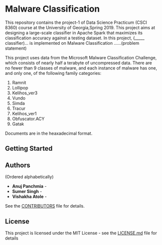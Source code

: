 # Malware Classification

This repository contains the project-1 of Data Science Practicum (CSCI 8360) course at the University of Georgia,Spring 2019. This project aims at designing a large-scale classifier in Apache Spark that maximizes its classification accuracy against a testing dataset. In this project, (_____ classifier)... is implemented on Malware Classification ......(problem statement)

This project uses data from the Microsoft Malware Classification Challenge, which consists of nearly half a terabyte of uncompressed data. There are no fewer than 9 classes of malware, and each instance of malware has one, and only one, of the following family categories:
  1. Ramnit
  2. Lollipop
  3. Kelihos_ver3 
  4. Vundo
  5. Simda
  6. Tracur
  7. Kelihos_ver1
  8. Obfuscator.ACY 
  9. Gatak
  
Documents are in the heaxadecimal format.  

## Getting Started 


## Authors
(Ordered alphabetically)

- **Anuj Panchmia** - 
- **Sumer Singh** - 
- **Vishakha Atole** - 

See the [CONTRIBUTORS]() file for details.

## License

This project is licensed under the MIT License - see the [LICENSE.md]() file for details
